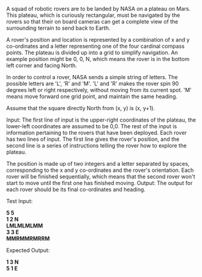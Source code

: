 <p>A squad of robotic rovers are to be landed by NASA on a plateau on Mars. This plateau, which is curiously rectangular, must be navigated by the rovers so that their on board cameras can get a complete view of the surrounding terrain to send back to Earth.

  A rover's position and location is represented by a combination of x and y co-ordinates and a letter representing one of the four cardinal compass points. The plateau is divided up into a grid to simplify navigation. An example position might be 0, 0, N, which means the rover is in the bottom left corner and facing North.
  
  In order to control a rover, NASA sends a simple string of letters. The possible letters are 'L', 'R' and 'M'. 'L' and 'R' makes the rover spin 90 degrees left or right respectively, without moving from its current spot. 'M' means move forward one grid point, and maintain the same heading.
  
  Assume that the square directly North from (x, y) is (x, y+1).
  
  Input: The first line of input is the upper-right coordinates of the plateau, the lower-left coordinates are assumed to be 0,0. The rest of the input is information pertaining to the rovers that have been deployed. Each rover has two lines of input. The first line gives the rover's position, and the second line is a series of instructions telling the rover how to explore the plateau.
  
  The position is made up of two integers and a letter separated by spaces, corresponding to the x and y co-ordinates and the rover's orientation. Each rover will be finished sequentially, which means that the second rover won't start to move until the first one has finished moving. Output: The output for each rover should be its final co-ordinates and heading.</p>

<p>Test Input:</p>

<b>5 5</b> <br>
<b>1 2 N</b> <br>
<b>LMLMLMLMM</b> <br>
<b>3 3 E</b> <br>
<b>MMRMMRMRRM</b> <br>

<p>Expected Output:</p>
<b>1 3 N</b> <br>
<b>5 1 E</b> <br>
